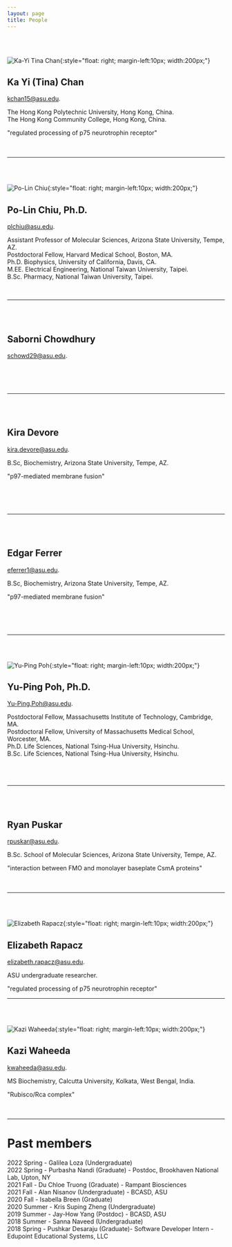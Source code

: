 ```yaml
---
layout: page
title: People
---
```


<br><br>

![Ka-Yi Tina Chan](images/tina.jpg){:style="float: right; margin-left:10px; width:200px;"}

## Ka Yi (Tina) Chan

[kchan15@asu.edu](mailto:kchan15@asu.edu).

The Hong Kong Polytechnic University, Hong Kong, China.<br>
The Hong Kong Community College, Hong Kong, China.<br>

"regulated processing of p75 neurotrophin receptor"<br><br><br>

--------------------------------------------------------------------------------

<br><br>

![Po-Lin Chiu](images/square-plc.png){:style="float: right; margin-left:10px; width:200px;"}

## Po-Lin Chiu, Ph.D.

[plchiu@asu.edu](mailto:plchiu@asu.edu).

Assistant Professor of Molecular Sciences, Arizona State University, Tempe, AZ.<br>
Postdoctoral Fellow, Harvard Medical School, Boston, MA.<br>
Ph.D. Biophysics, University of California, Davis, CA.<br>
M.EE. Electrical Engineering, National Taiwan University, Taipei.<br>
B.Sc. Pharmacy, National Taiwan University, Taipei.<br>

<br>

--------------------------------------------------------------------------------

<br><br>

## Saborni Chowdhury

[schowd29@asu.edu](mailto:schowd29@asu.edu).


<br><br><br>

--------------------------------------------------------------------------------

<br><br>

## Kira Devore

[kira.devore@asu.edu](mailto:kira.devore@asu.edu).

B.Sc, Biochemistry, Arizona State University, Tempe, AZ.<br>

"p97-mediated membrane fusion"

<br><br><br>

--------------------------------------------------------------------------------

<br><br>

## Edgar Ferrer

[eferrer1@asu.edu](mailto:eferrer1@asu.edu).

B.Sc, Biochemistry, Arizona State University, Tempe, AZ. <br>

"p97-mediated membrane fusion"

<br><br><br>

--------------------------------------------------------------------------------

<br><br>

![Yu-Ping Poh](images/square-ypp.png){:style="float: right; margin-left:10px; width:200px;"}

## Yu-Ping Poh, Ph.D.

[Yu-Ping.Poh@asu.edu](mailto:Yu-Ping.Poh@asu.edu).

Postdoctoral Fellow, Massachusetts Institute of Technology, Cambridge, MA.<br>
Postdoctoral Fellow, University of Massachusetts Medical School, Worcester, MA.<br>
Ph.D. Life Sciences, National Tsing-Hua University, Hsinchu.<br>
B.Sc. Life Sciences, National Tsing-Hua University, Hsinchu.<br>
<br><br><br>

--------------------------------------------------------------------------------

<br><br>

## Ryan Puskar

[rpuskar@asu.edu](mailto:rpuskar@asu.edu).

B.Sc. School of Molecular Sciences, Arizona State University, Tempe, AZ.<br>

"interaction between FMO and monolayer baseplate CsmA proteins"<br><br><br>

--------------------------------------------------------------------------------

<br><br>

![Elizabeth Rapacz](images/Elizabeth.jpg){:style="float: right; margin-left:10px; width:200px;"}

## Elizabeth Rapacz

[elizabeth.rapacz@asu.edu](mailto:elizabeth.rapacz@asu.edu).

ASU undergraduate researcher.<br>

"regulated processing of p75 neurotrophin receptor"

--------------------------------------------------------------------------------

<br><br>

![Kazi Waheeda](images/Kazi.jpg){:style="float: right; margin-left:10px; width:200px;"}

## Kazi Waheeda

[kwaheeda@asu.edu](mailto:kwaheeda@asu.edu).

MS Biochemistry, Calcutta University, Kolkata, West Bengal, India.<br>

"Rubisco/Rca complex"<br><br><br>

--------------------------------------------------------------------------------

# Past members

2022 Spring - Galilea Loza (Undergraduate)<br>
2022 Spring - Purbasha Nandi (Graduate) - Postdoc, Brookhaven National Lab, Upton, NY<br>
2021 Fall   - Du Chloe Truong (Graduate) - Rampant Biosciences<br>
2021 Fall   - Alan Nisanov (Undergraduate) - BCASD, ASU<br>
2020 Fall   - Isabella Breen (Graduate)<br>
2020 Summer - Kris Suping Zheng (Undergraduate)<br>
2019 Summer - Jay-How Yang (Postdoc) - BCASD, ASU<br>
2018 Summer - Sanna Naveed (Undergraduate)<br>
2018 Spring - Pushkar Desaraju (Graduate)- Software Developer Intern - Edupoint Educational Systems, LLC<br>

<!--- ![Du Chloe Truong](images/img_1486_sq.png){:style="float: right; margin-left:10px; width:200px;"} -->
